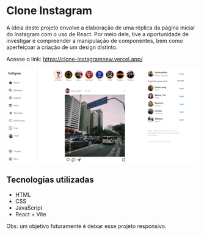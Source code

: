 # Clone Instagram

A ideia deste projeto envolve a elaboração de uma réplica da página inicial do Instagram com o uso de React. Por meio dele, tive a oportunidade de investigar e compreender a manipulação de componentes, bem como aperfeiçoar a criação de um design distinto.

Acesse o link: https://clone-instagramnew.vercel.app/

<img src ="instagram.jpeg">

## Tecnologias utilizadas
<ul>
  <li>HTML</li>
  <li>CSS</li>
  <li>JavaScript</li>
  <li>React + Vite</li>
</ul>

Obs: um objetivo futuramente é deixar esse projeto responsivo.
